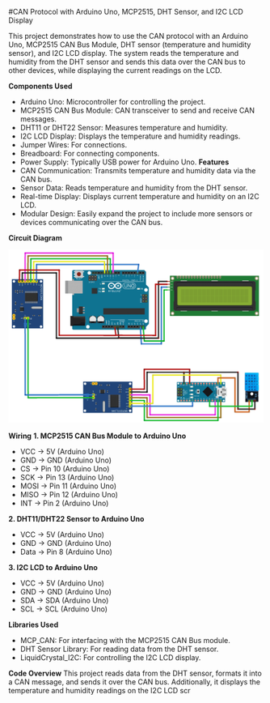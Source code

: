 #CAN Protocol with Arduino Uno, MCP2515, DHT Sensor, and I2C LCD Display

This project demonstrates how to use the CAN protocol with an Arduino Uno, MCP2515 CAN Bus Module, DHT sensor (temperature and humidity sensor), and I2C LCD display. The system reads the temperature and humidity from the DHT sensor and sends this data over the CAN bus to other devices, while displaying the current readings on the LCD.

**Components Used**
 - Arduino Uno: Microcontroller for controlling the project.
 - MCP2515 CAN Bus Module: CAN transceiver to send and receive CAN messages.
 - DHT11 or DHT22 Sensor: Measures temperature and humidity.
 - I2C LCD Display: Displays the temperature and humidity readings.
 - Jumper Wires: For connections.
 - Breadboard: For connecting components.
 - Power Supply: Typically USB power for Arduino Uno.
**Features**
 - CAN Communication: Transmits temperature and humidity data via the CAN bus.
 - Sensor Data: Reads temperature and humidity from the DHT sensor.
 - Real-time Display: Displays current temperature and humidity on an I2C LCD.
 - Modular Design: Easily expand the project to include more sensors or devices communicating over the CAN bus.

**Circuit Diagram**

![Circuit Diagram](circuit-diagram.png)

**Wiring**
**1. MCP2515 CAN Bus Module to Arduino Uno**
 - VCC -> 5V (Arduino Uno)
 - GND -> GND (Arduino Uno)
 - CS -> Pin 10 (Arduino Uno)
 - SCK -> Pin 13 (Arduino Uno)
 - MOSI -> Pin 11 (Arduino Uno)
 - MISO -> Pin 12 (Arduino Uno)
 - INT -> Pin 2 (Arduino Uno)

   
**2. DHT11/DHT22 Sensor to Arduino Uno**
 - VCC -> 5V (Arduino Uno)
 - GND -> GND (Arduino Uno)
 - Data -> Pin 8 (Arduino Uno)


**3. I2C LCD to Arduino Uno**
 - VCC -> 5V (Arduino Uno)
 - GND -> GND (Arduino Uno)
 - SDA -> SDA (Arduino Uno)
 - SCL -> SCL (Arduino Uno)


**Libraries Used**
 - MCP_CAN: For interfacing with the MCP2515 CAN Bus module.
 - DHT Sensor Library: For reading data from the DHT sensor.
 - LiquidCrystal_I2C: For controlling the I2C LCD display.

**Code Overview**
This project reads data from the DHT sensor, formats it into a CAN message, and sends it over the CAN bus. Additionally, it displays the temperature and humidity readings on the I2C LCD scr
